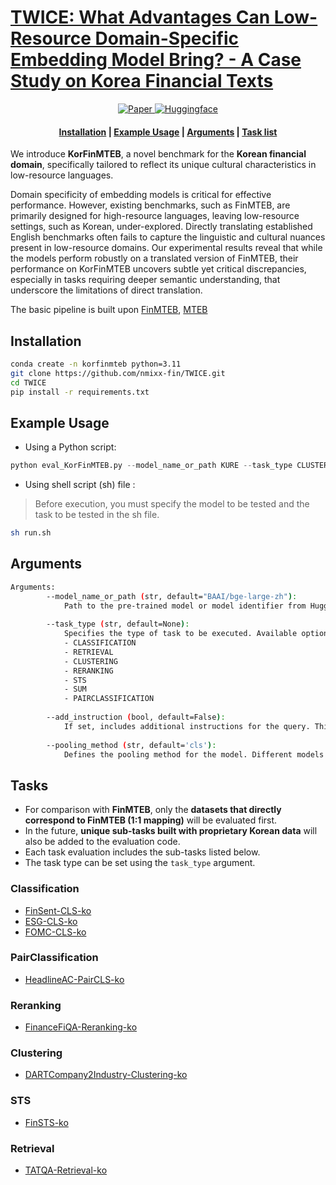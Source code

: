 # [TWICE: What Advantages Can Low-Resource Domain-Specific Embedding Model Bring? - A Case Study on Korea Financial Texts](https://arxiv.org/abs/2502.07131)

<p align="center">
    <a href="https://arxiv.org/abs/2502.07131">
        <img alt="Paper" src="https://img.shields.io/badge/arXiv-2502.07131-b31b1b.svg">
    </a>
    <a href="https://huggingface.co/nmixx-fin">
        <img alt="Huggingface" src="https://img.shields.io/badge/huggingface-repository-ffd700.svg">
    </a>
</p>

<h4 align="center">
    <p>
        <a href="#installation">Installation</a> |
        <a href="#example-usage">Example Usage</a> |
        <a href="#arguments">Arguments</a> |
        <a href="#tasks">Task list</a>
    <p>
</h4>


We introduce **KorFinMTEB**, a novel benchmark for the **Korean financial domain**, specifically tailored to reflect its unique cultural characteristics in low-resource languages.

Domain specificity of embedding models is critical for effective performance. However, existing benchmarks, such as FinMTEB, are primarily designed for high-resource languages, leaving low-resource settings, such as Korean, under-explored. Directly translating established English benchmarks often fails to capture the linguistic and cultural nuances present in low-resource domains. Our experimental results reveal that while the models perform robustly on a translated version of FinMTEB, their performance on KorFinMTEB uncovers subtle yet critical discrepancies, especially in tasks requiring deeper semantic understanding, that underscore the limitations of direct translation. 


The basic pipeline is built upon [FinMTEB](https://github.com/yixuantt/finmteb), [MTEB](https://github.com/embeddings-benchmark/mteb)




## Installation

```bash
conda create -n korfinmteb python=3.11
git clone https://github.com/nmixx-fin/TWICE.git
cd TWICE
pip install -r requirements.txt
```



## Example Usage

* Using a Python script:

```python
python eval_KorFinMTEB.py --model_name_or_path KURE --task_type CLUSTERING
```

* Using shell script (sh) file :

> Before execution, you must specify the model to be tested and the task to be tested in the sh file.

```bash
sh run.sh
```




## Arguments
```bash
Arguments:
        --model_name_or_path (str, default="BAAI/bge-large-zh"):
            Path to the pre-trained model or model identifier from Hugging Face Model Hub.
        
        --task_type (str, default=None):
            Specifies the type of task to be executed. Available options include:
            - CLASSIFICATION
            - RETRIEVAL
            - CLUSTERING
            - RERANKING
            - STS
            - SUM
            - PAIRCLASSIFICATION
        
        --add_instruction (bool, default=False):
            If set, includes additional instructions for the query. This is an optional flag.
        
        --pooling_method (str, default='cls'):
            Defines the pooling method for the model. Different models may require different pooling methods.
```



## Tasks
- For comparison with **FinMTEB**, only the **datasets that directly correspond to FinMTEB (1:1 mapping)** will be evaluated first.  
- In the future, **unique sub-tasks built with proprietary Korean data** will also be added to the evaluation code.
- Each task evaluation includes the sub-tasks listed below.
- The task type can be set using the `task_type` argument.


### Classification
- [FinSent-CLS-ko](https://huggingface.co/datasets/nmixx-fin/twice_kr_fin_news_sent_cls)
- [ESG-CLS-ko](https://huggingface.co/datasets/nmixx-fin/twice_kr_esg_cls)
- [FOMC-CLS-ko](https://huggingface.co/datasets/nmixx-fin/twice_kr_fomc_cls)

### PairClassification
- [HeadlineAC-PairCLS-ko](https://huggingface.co/datasets/nmixx-fin/twice_kor_news_headline_pair_cls)

### Reranking
- [FinanceFiQA-Reranking-ko](https://huggingface.co/datasets/nmixx-fin/twice_kr_finance_reranking)

### Clustering
- [DARTCompany2Industry-Clustering-ko](https://huggingface.co/datasets/nmixx-fin/twice_dart_company2industry_clustering)

### STS
- [FinSTS-ko](https://huggingface.co/datasets/nmixx-fin/NMIXX_kor_fin_news_STS)

### Retrieval
- [TATQA-Retrieval-ko](https://huggingface.co/datasets/nmixx-fin/twice_tat_qa_retrieval)

